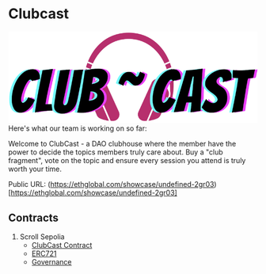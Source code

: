 # Clubcast

![clubcast](./clubcast.png)
Here's what our team is working on so far:

Welcome to ClubCast - a DAO clubhouse where the member have the power to decide the topics members truly care about. Buy a "club fragment", vote on the topic and ensure every session you attend is truly worth your time.

Public URL: (https://ethglobal.com/showcase/undefined-2gr03)[https://ethglobal.com/showcase/undefined-2gr03]

## Contracts

1. Scroll Sepolia
   - [ClubCast Contract](https://sepolia-blockscout.scroll.io/address/0xF2A81D5fd465239542A9C66289A99305e1f645Cf#code)
   - [ERC721](https://sepolia-blockscout.scroll.io/address/0xA6c5bD390E92616CA1efE23ABA568e69C4B44FEB#code)
   - [Governance](https://sepolia-blockscout.scroll.io/address/0xb93C0282aA1c42cD4b567d1c0bC4Ee398845993a#code)
